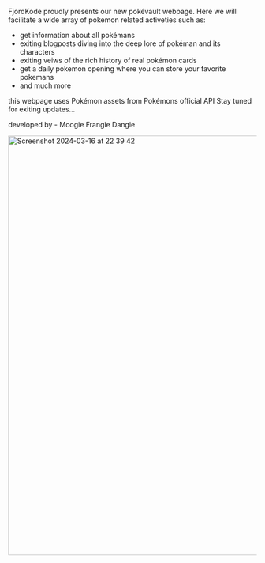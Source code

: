 FjordKode proudly presents our new pokévault webpage.
Here we will facilitate a wide array of pokemon related activeties such as:
  - get information about all pokémans
  - exiting blogposts diving into the deep lore of pokéman and its characters
  - exiting veiws of the rich history of real pokémon cards
  - get a daily pokemon opening where you can store your favorite pokemans
  - and much more


this webpage uses Pokémon assets from Pokémons official API
Stay tuned for exiting updates...

developed by -
Moogie
Frangie
Dangie

<img width="849" alt="Screenshot 2024-03-16 at 22 39 42" src="https://github.com/mooglemaren/Agency-1/assets/98233180/2b9fe5e1-8057-4d9d-9d9d-24f5263f74f3">


